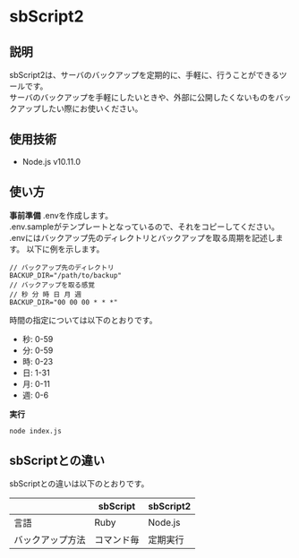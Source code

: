 # sbScript2

##  説明
sbScript2は、サーバのバックアップを定期的に、手軽に、行うことができるツールです。  
サーバのバックアップを手軽にしたいときや、外部に公開したくないものをバックアップしたい際にお使いください。

## 使用技術
- Node.js v10.11.0

## 使い方
__事前準備__
.envを作成します。  
.env.sampleがテンプレートとなっているので、それをコピーしてください。  
.envにはバックアップ先のディレクトリとバックアップを取る周期を記述します。
以下に例を示します。
```
// バックアップ先のディレクトリ
BACKUP_DIR="/path/to/backup"
// バックアップを取る感覚
// 秒 分 時 日 月 週
BACKUP_DIR="00 00 00 * * *"
```
時間の指定については以下のとおりです。
- 秒: 0-59
- 分: 0-59
- 時: 0-23
- 日: 1-31
- 月: 0-11
- 週: 0-6

__実行__
```
node index.js
```

## sbScriptとの違い
sbScriptとの違いは以下のとおりです。 

|              |sbScript|sbScript2|
|--------------|--------|---------|
|言語           |Ruby    |Node.js  |
|バックアップ方法 |コマンド毎 |定期実行 |
